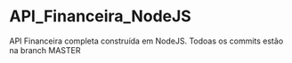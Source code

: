 # API_Financeira_NodeJS
API Financeira completa construída em NodeJS.
Todoas os commits estão na branch MASTER
